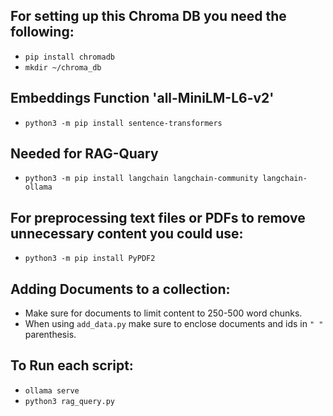 ## For setting up this Chroma DB you need the following:

- `pip install chromadb`
- `mkdir ~/chroma_db`

## Embeddings Function 'all-MiniLM-L6-v2'

- `python3 -m pip install sentence-transformers`

## Needed for RAG-Quary

- `python3 -m pip install langchain langchain-community langchain-ollama`

## For preprocessing text files or PDFs to remove unnecessary content you could use:

- `python3 -m pip install PyPDF2`

## Adding Documents to a collection:

- Make sure for documents to limit content to 250-500 word chunks.
- When using `add_data.py` make sure to enclose documents and ids in `" "` parenthesis.

## To Run each script:

- `ollama serve`
- `python3 rag_query.py`
